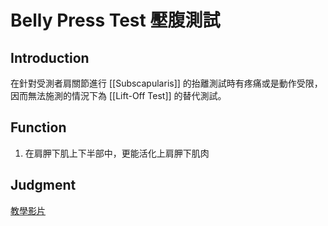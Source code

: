 # Belly Press Test 壓腹測試
## Introduction
在針對受測者肩關節進行 [[Subscapularis]] 的抬離測試時有疼痛或是動作受限，因而無法施測的情況下為 [[Lift-Off Test]] 的替代測試。  

## Function
1. 在肩胛下肌上下半部中，更能活化上肩胛下肌肉

## Judgment
[教學影片](https://www.youtube.com/watch?v=RDfStbLsj6Q)
